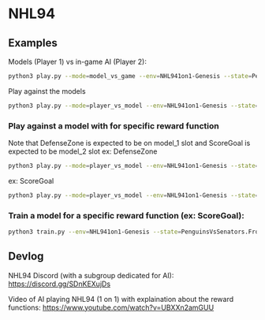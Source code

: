 # NHL94


## Examples

Models (Player 1) vs in-game AI (Player 2):
```bash
python3 play.py --mode=model_vs_game --env=NHL941on1-Genesis --state=PenguinsVsSenators --model_1=./models/DefenseZone --model_2=../models/ScoreGoal --nn=MlpPolicy --rf=General_1P
```
Play against the models
```bash
python3 play.py --mode=player_vs_model --env=NHL941on1-Genesis --state=PenguinsVsSenators.2P --model_1=./models/DefenseZone --model_2=../models/ScoreGoal --nn=MlpPolicy --rf=General_1P --num_players=2
```

### Play against a model with for specific reward function
Note that DefenseZone is expected to be on model_1 slot and ScoreGoal is expected to be model_2 slot
ex: DefenseZone
```bash
python3 play.py --mode=player_vs_model --env=NHL941on1-Genesis --state=PenguinsVsSenators.lostpuck.2P --nn=MlpPolicy --num_players=2 --rf="DefenseZone_1P" --model_1=../models/DefenseZone
```
ex: ScoreGoal
```bash
python3 play.py --mode=player_vs_model --env=NHL941on1-Genesis --state=PenguinsVsSenators.frontnet.2P --nn=MlpPolicy --num_players=2 --rf="ScoreGoal_1P" --model_2=../models/ScoreGoal
```


### Train a model for a specific reward function (ex: ScoreGoal):
```bash
python3 train.py --env=NHL941on1-Genesis --state=PenguinsVsSenators.FrontOfNet --num_env=12 --num_timesteps=100_000_000 --nn=MlpPolicy --play --num_players=1 --rf="ScoreGoal_1P" --hyperparams=../hyperparams/nhl94.json
```

## Devlog

NHL94 Discord (with a subgroup dedicated for AI):
https://discord.gg/SDnKEXujDs

Video of AI playing NHL94 (1 on 1) with explaination about the reward functions:
https://www.youtube.com/watch?v=UBXXn2amGUU
